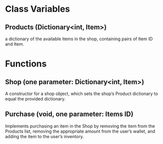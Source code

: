 # Class Variables
## Products (Dictionary<int, Item>)
a dictionary of the available items in the shop, containing pairs of Item ID and Item.

# Functions
## Shop (one parameter: Dictionary<int, Item>)
A constructor for a shop object, which sets the shop’s Product dictionary to equal the provided dictionary.
## Purchase (void, one parameter: Items ID)
Implements purchasing an item in the Shop by removing the item from the Products list, removing the appropriate amount from the user’s wallet, and adding the item to the user’s inventory.
